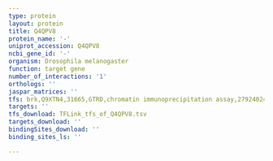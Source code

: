 ```yaml
---
type: protein
layout: protein
title: Q4QPV8
protein_name: '-'
uniprot_accession: Q4QPV8
ncbi_gene_id: '-'
organism: Drosophila melanogaster
function: target gene
number_of_interactions: '1'
orthologs: ''
jaspar_matrices: ''
tfs: brk,Q9XTN4,31665,GTRD,chromatin immunoprecipitation assay,27924024%5Buid%5D,No
targets: ''
tfs_download: TFLink_tfs_of_Q4QPV8.tsv
targets_download: ''
bindingSites_download: ''
binding_sites_ls: ''

---
```

